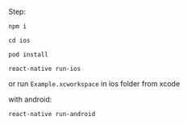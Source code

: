 Step:

```
npm i
```

```
cd ios
```

```
pod install
```

```
react-native run-ios
```

or run `Example.xcworkspace` in ios folder from xcode

with android:

```
react-native run-android
```
